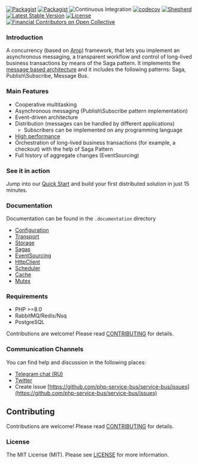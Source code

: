 [![Packagist](https://img.shields.io/packagist/v/php-service-bus/service-bus.svg)](https://packagist.org/packages/php-service-bus/service-bus)
[![Packagist](https://img.shields.io/packagist/dt/php-service-bus/service-bus.svg)](https://packagist.org/packages/php-service-bus/service-bus)
![Continuous Integration](https://github.com/php-service-bus/service-bus/workflows/Continuous%20Integration/badge.svg)
[![codecov](https://codecov.io/gh/php-service-bus/service-bus/branch/v5.0/graph/badge.svg?token=0bKwdiuo0S)](https://codecov.io/gh/php-service-bus/service-bus)
[![Shepherd](https://shepherd.dev/github/php-service-bus/service-bus/coverage.svg)](https://shepherd.dev/github/php-service-bus/service-bus)
[![Latest Stable Version](https://poser.pugx.org/php-service-bus/service-bus/v/stable)](https://packagist.org/packages/php-service-bus/service-bus)
[![License](https://poser.pugx.org/php-service-bus/service-bus/license)](https://packagist.org/packages/php-service-bus/service-bus)
[![Financial Contributors on Open Collective](https://opencollective.com/php-service-bus/all/badge.svg?label=financial+contributors)](https://opencollective.com/php-service-bus) 

### Introduction
A concurrency (based on [Amp](https://github.com/amphp)) framework, that lets you implement an asynchronous messaging, a transparent workflow and control of long-lived business transactions by means of the Saga pattern. It implements the [message based architecture](https://www.enterpriseintegrationpatterns.com/patterns/messaging/Messaging.html) and it includes the following patterns: Saga, Publish\Subscribe, Message Bus.

### Main Features
 - Сooperative multitasking
 - Asynchronous messaging (Publish\Subscribe pattern implementation)
 - Event-driven architecture
 - Distribution (messages can be handled by different applications)
   - Subscribers can be implemented on any programming language
 - [High performance](https://github.com/php-service-bus/performance-comparison)
 - Orchestration of long-lived business transactions (for example, a checkout) with the help of Saga Pattern
 - Full history of aggregate changes (EventSourcing)

### See it in action
Jump into our [Quick Start](.documentation/quick_start.md) and build your first distributed solution in just 15 minutes.

### Documentation

Documentation can be found in the `.documentation` directory

* [Configuration](.documentation/configuration.md)
* [Transport](.documentation/transport.md)
* [Storage](.documentation/database.md)
* [Sagas](.documentation/sagas.md)
* [EventSourcing](.documentation/event_sourcing.md)
* [HttpClient](.documentation/http_client.md)
* [Scheduler](.documentation/scheduler.md)
* [Cache](.documentation/cache.md)
* [Mutex](.documentation/mutex.md)

### Requirements
  - PHP >=8.0
  - RabbitMQ/Redis/Nsq
  - PostgreSQL

Contributions are welcome! Please read [CONTRIBUTING](.github/CONTRIBUTING.md) for details.

### Communication Channels
You can find help and discussion in the following places:
* [Telegram chat (RU)](https://t.me/php_service_bus)
* [Twitter](https://twitter.com/PhpBus)
* Create issue [https://github.com/php-service-bus/service-bus/issues](https://github.com/php-service-bus/service-bus/issues)

## Contributing
Contributions are welcome! Please read [CONTRIBUTING](.github/CONTRIBUTING.md) for details.

### License
The MIT License (MIT). Please see [LICENSE](./LICENSE.md) for more information.